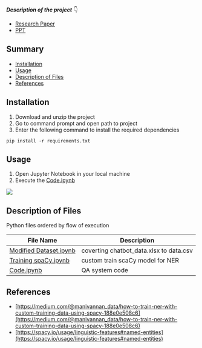 ***Description of the project*** 👇
* [Research Paper](https://link.springer.com/chapter/10.1007/978-981-16-0401-0_16)
* [PPT](https://github.com/AparGarg99/BI-Bot/blob/master/PPT.pptx)

## Summary
  - [Installation](#installation)
  - [Usage](#usage)
  - [Description of Files](#description-of-files)
  - [References](#references)
  
## Installation
1. Download and unzip the project
2. Go to command prompt and open path to project
3. Enter the following command to install the required dependencies
```
pip install -r requirements.txt
```
## Usage
1. Open Jupyter Notebook in your local machine
2. Execute the [Code.ipynb](https://github.com/AparGarg99/BI-Bot/blob/master/Code.ipynb)
<img src="https://user-images.githubusercontent.com/54896849/89638105-e0839500-d8c8-11ea-8c79-ad5d8061312e.gif">

## Description of Files
Python files ordered by flow of execution

File Name                                                                                            |  Description
-----------------                                                                                    |--------------------------------------------------------------------------
[Modified Dataset.ipynb](https://github.com/AparGarg99/BI-Bot/blob/master/Modified%20Dataset.ipynb)  | coverting chatbot_data.xlsx to data.csv
[Training spaCy.ipynb](https://github.com/AparGarg99/BI-Bot/blob/master/Training%20spaCy.ipynb)      | custom train scaCy model for NER
[Code.ipynb](https://github.com/AparGarg99/BI-Bot/blob/master/Code.ipynb)                            | QA system code

## References
* [https://medium.com/@manivannan_data/how-to-train-ner-with-custom-training-data-using-spacy-188e0e508c6](https://medium.com/@manivannan_data/how-to-train-ner-with-custom-training-data-using-spacy-188e0e508c6)
* [https://spacy.io/usage/linguistic-features#named-entities](https://spacy.io/usage/linguistic-features#named-entities)
